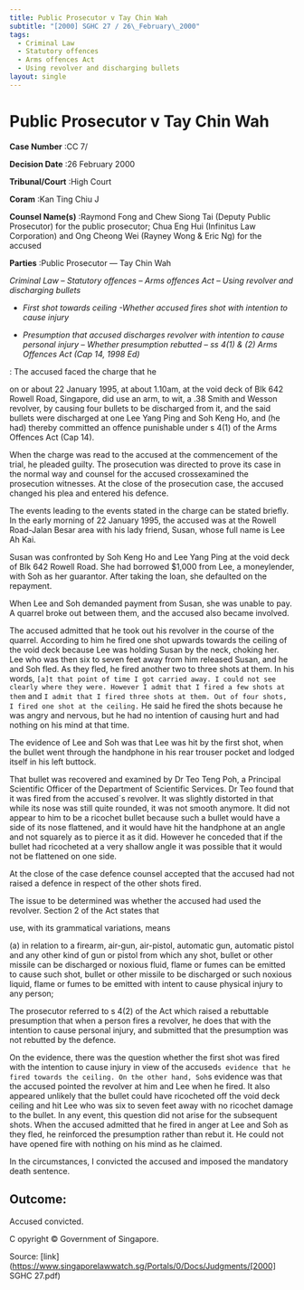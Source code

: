 ```yaml
---
title: Public Prosecutor v Tay Chin Wah
subtitle: "[2000] SGHC 27 / 26\_February\_2000"
tags:
  - Criminal Law
  - Statutory offences
  - Arms offences Act
  - Using revolver and discharging bullets
layout: single
---
```

# Public Prosecutor v Tay Chin Wah 



**Case Number** :CC 7/ 

**Decision Date** :26 February 2000 

**Tribunal/Court** :High Court 

**Coram** :Kan Ting Chiu J 

**Counsel Name(s)** :Raymond Fong and Chew Siong Tai (Deputy Public Prosecutor) for the public prosecutor; Chua Eng Hui (Infinitus Law Corporation) and Ong Cheong Wei (Rayney Wong & Eric Ng) for the accused 

**Parties** :Public Prosecutor — Tay Chin Wah 

_Criminal Law_ – _Statutory offences_ – _Arms offences Act_ – _Using revolver and discharging bullets_ 

- _First shot towards ceiling -Whether accused fires shot with intention to cause injury_ 

- _Presumption that accused discharges revolver with intention to cause personal injury_ – _Whether presumption rebutted_ – _ss 4(1) & (2) Arms Offences Act (Cap 14, 1998 Ed)_ 

: The accused faced the charge that he 

 on or about 22 January 1995, at about 1.10am, at the void deck of Blk 642 Rowell Road, Singapore, did use an arm, to wit, a .38 Smith and Wesson revolver, by causing four bullets to be discharged from it, and the said bullets were discharged at one Lee Yang Ping and Soh Keng Ho, and (he had) thereby committed an offence punishable under s 4(1) of the Arms Offences Act (Cap 14). 

When the charge was read to the accused at the commencement of the trial, he pleaded guilty. The prosecution was directed to prove its case in the normal way and counsel for the accused crossexamined the prosecution witnesses. At the close of the prosecution case, the accused changed his plea and entered his defence. 

The events leading to the events stated in the charge can be stated briefly. In the early morning of 22 January 1995, the accused was at the Rowell Road-Jalan Besar area with his lady friend, Susan, whose full name is Lee Ah Kai. 

Susan was confronted by Soh Keng Ho and Lee Yang Ping at the void deck of Blk 642 Rowell Road. She had borrowed $1,000 from Lee, a moneylender, with Soh as her guarantor. After taking the loan, she defaulted on the repayment. 

When Lee and Soh demanded payment from Susan, she was unable to pay. A quarrel broke out between them, and the accused also became involved. 

The accused admitted that he took out his revolver in the course of the quarrel. According to him he fired one shot upwards towards the ceiling of the void deck because Lee was holding Susan by the neck, choking her. Lee who was then six to seven feet away from him released Susan, and he and Soh fled. As they fled, he fired another two to three shots at them. In his words, `[a]t that point of time I got carried away. I could not see clearly where they were. However I admit that I fired a few shots at them` and `I admit that I fired three shots at them. Out of four shots, I fired one shot at the ceiling.` He said he fired the shots because he was angry and nervous, but he had no intention of causing hurt and had nothing on his mind at that time. 


The evidence of Lee and Soh was that Lee was hit by the first shot, when the bullet went through the handphone in his rear trouser pocket and lodged itself in his left buttock. 

That bullet was recovered and examined by Dr Teo Teng Poh, a Principal Scientific Officer of the Department of Scientific Services. Dr Teo found that it was fired from the accused`s revolver. It was slightly distorted in that while its nose was still quite rounded, it was not smooth anymore. It did not appear to him to be a ricochet bullet because such a bullet would have a side of its nose flattened, and it would have hit the handphone at an angle and not squarely as to pierce it as it did. However he conceded that if the bullet had ricocheted at a very shallow angle it was possible that it would not be flattened on one side. 

At the close of the case defence counsel accepted that the accused had not raised a defence in respect of the other shots fired. 

The issue to be determined was whether the accused had used the revolver. Section 2 of the Act states that 

 use, with its grammatical variations, means 

 (a) in relation to a firearm, air-gun, air-pistol, automatic gun, automatic pistol and any other kind of gun or pistol from which any shot, bullet or other missile can be discharged or noxious fluid, flame or fumes can be emitted to cause such shot, bullet or other missile to be discharged or such noxious liquid, flame or fumes to be emitted with intent to cause physical injury to any person; 

The prosecutor referred to s 4(2) of the Act which raised a rebuttable presumption that when a person fires a revolver, he does that with the intention to cause personal injury, and submitted that the presumption was not rebutted by the defence. 

On the evidence, there was the question whether the first shot was fired with the intention to cause injury in view of the accused`s evidence that he fired towards the ceiling. On the other hand, Soh`s evidence was that the accused pointed the revolver at him and Lee when he fired. It also appeared unlikely that the bullet could have ricocheted off the void deck ceiling and hit Lee who was six to seven feet away with no ricochet damage to the bullet. In any event, this question did not arise for the subsequent shots. When the accused admitted that he fired in anger at Lee and Soh as they fled, he reinforced the presumption rather than rebut it. He could not have opened fire with nothing on his mind as he claimed. 

In the circumstances, I convicted the accused and imposed the mandatory death sentence. 

## Outcome: 

Accused convicted. 

 C opyright © Government of Singapore. 


Source: [link](https://www.singaporelawwatch.sg/Portals/0/Docs/Judgments/[2000] SGHC 27.pdf)
